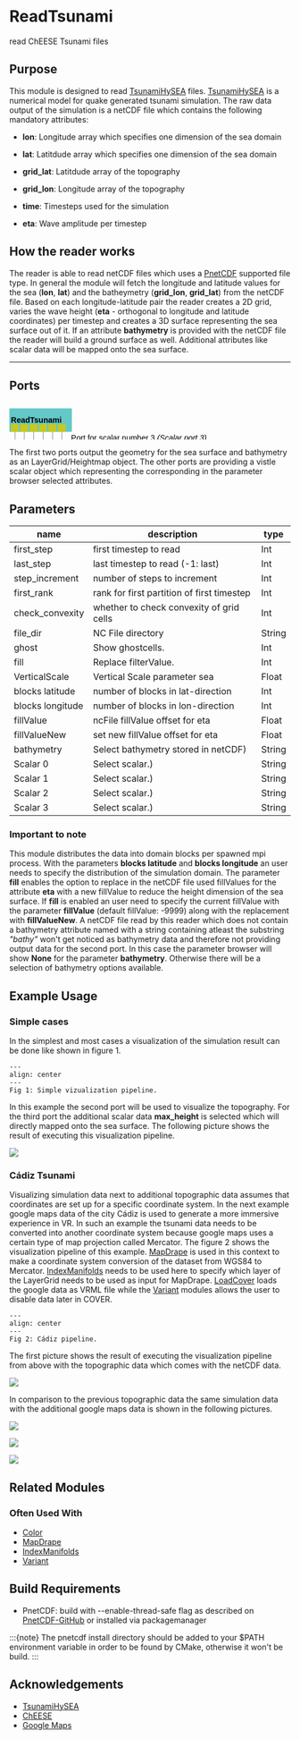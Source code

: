 
# ReadTsunami
read ChEESE Tsunami files

## Purpose

This module is designed to read [TsunamiHySEA](https://edanya.uma.es/hysea/index.php/models/tsunami-hysea) files. [TsunamiHySEA](https://edanya.uma.es/hysea/index.php/models/tsunami-hysea) is a numerical model for quake generated tsunami simulation. The raw data output of the simulation is a netCDF file which contains the following mandatory attributes:

- **lon**: Longitude array which specifies one dimension of the sea domain

- **lat**: Latitdude array which specifies one dimension of the sea domain

- **grid_lat**: Latitdude array of the topography

- **grid_lon**: Longitude array of the topography

- **time**: Timesteps used for the simulation

- **eta**: Wave amplitude per timestep

## How the reader works

The reader is able to read netCDF files which uses a [PnetCDF](https://parallel-netcdf.github.io/) supported file type. In general the module will fetch the longitude and latitude values for the sea (**lon**, **lat**) and the batheymetry (**grid_lon**, **grid_lat**) from the netCDF file. Based on each longitude-latitude pair the reader creates a 2D grid, varies the wave height (**eta** - orthogonal to longitude and latitude coordinates) per timestep and creates a 3D surface representing the sea surface out of it. If an attribute **bathymetry** is provided with the netCDF file the reader will build a ground surface as well. Additional attributes like scalar data will be mapped onto the sea surface.

---

## Ports

<svg width="80.0em" height="10.6em" >
<style>.text { font: normal 1.0em sans-serif;}tspan{ font: italic 1.0em sans-serif;}.moduleName{ font: bold 1.0em sans-serif;}</style>
<rect x="0em" y="0.8em" width="8.0em" height="3.0em" rx="0.1em" ry="0.1em" style="fill:#64c8c8ff;" />
<text x="0.2em" y="2.6500000000000004em" class="moduleName" >ReadTsunami</text><rect x="0.2em" y="2.8em" width="1.0em" height="1.0em" rx="0em" ry="0em" style="fill:#c8c81eff;" >
<title>Sea surface</title></rect>
<rect x="0.7em" y="3.8em" width="0.03333333333333333em" height="6.0em" rx="0em" ry="0em" style="fill:#000000;" />
<rect x="0.7em" y="9.8em" width="1.0em" height="0.03333333333333333em" rx="0em" ry="0em" style="fill:#000000;" />
<text x="1.9em" y="9.9em" class="text" >Grid Sea (Heightmap/LayerGrid)<tspan> (Sea surface)</tspan></text>
<rect x="1.4em" y="2.8em" width="1.0em" height="1.0em" rx="0em" ry="0em" style="fill:#c8c81eff;" >
<title>Ground surface</title></rect>
<rect x="1.9em" y="3.8em" width="0.03333333333333333em" height="5.0em" rx="0em" ry="0em" style="fill:#000000;" />
<rect x="1.9em" y="8.8em" width="1.0em" height="0.03333333333333333em" rx="0em" ry="0em" style="fill:#000000;" />
<text x="3.0999999999999996em" y="8.9em" class="text" >Sea floor (Heightmap/LayerGrid)<tspan> (Ground surface)</tspan></text>
<rect x="2.5999999999999996em" y="2.8em" width="1.0em" height="1.0em" rx="0em" ry="0em" style="fill:#c8c81eff;" >
<title>Scalar port 0</title></rect>
<rect x="3.0999999999999996em" y="3.8em" width="0.03333333333333333em" height="4.0em" rx="0em" ry="0em" style="fill:#000000;" />
<rect x="3.0999999999999996em" y="7.8em" width="1.0em" height="0.03333333333333333em" rx="0em" ry="0em" style="fill:#000000;" />
<text x="4.3em" y="7.8999999999999995em" class="text" >Port for scalar number 0<tspan> (Scalar port 0)</tspan></text>
<rect x="3.8em" y="2.8em" width="1.0em" height="1.0em" rx="0em" ry="0em" style="fill:#c8c81eff;" >
<title>Scalar port 1</title></rect>
<rect x="4.3em" y="3.8em" width="0.03333333333333333em" height="3.0em" rx="0em" ry="0em" style="fill:#000000;" />
<rect x="4.3em" y="6.8em" width="1.0em" height="0.03333333333333333em" rx="0em" ry="0em" style="fill:#000000;" />
<text x="5.5em" y="6.8999999999999995em" class="text" >Port for scalar number 1<tspan> (Scalar port 1)</tspan></text>
<rect x="5.0em" y="2.8em" width="1.0em" height="1.0em" rx="0em" ry="0em" style="fill:#c8c81eff;" >
<title>Scalar port 2</title></rect>
<rect x="5.5em" y="3.8em" width="0.03333333333333333em" height="2.0em" rx="0em" ry="0em" style="fill:#000000;" />
<rect x="5.5em" y="5.8em" width="1.0em" height="0.03333333333333333em" rx="0em" ry="0em" style="fill:#000000;" />
<text x="6.7em" y="5.8999999999999995em" class="text" >Port for scalar number 2<tspan> (Scalar port 2)</tspan></text>
<rect x="6.2em" y="2.8em" width="1.0em" height="1.0em" rx="0em" ry="0em" style="fill:#c8c81eff;" >
<title>Scalar port 3</title></rect>
<rect x="6.7em" y="3.8em" width="0.03333333333333333em" height="1.0em" rx="0em" ry="0em" style="fill:#000000;" />
<rect x="6.7em" y="4.8em" width="1.0em" height="0.03333333333333333em" rx="0em" ry="0em" style="fill:#000000;" />
<text x="7.9em" y="4.8999999999999995em" class="text" >Port for scalar number 3<tspan> (Scalar port 3)</tspan></text>
</svg>

The first two ports output the geometry for the sea surface and bathymetry as an LayerGrid/Heightmap object. The other ports are providing a vistle scalar object which representing the corresponding in the parameter browser selected attributes.


## Parameters
|name|description|type|
|-|-|-|
|first_step|first timestep to read|Int|
|last_step|last timestep to read (-1: last)|Int|
|step_increment|number of steps to increment|Int|
|first_rank|rank for first partition of first timestep|Int|
|check_convexity|whether to check convexity of grid cells|Int|
|file_dir|NC File directory|String|
|ghost|Show ghostcells.|Int|
|fill|Replace filterValue.|Int|
|VerticalScale|Vertical Scale parameter sea|Float|
|blocks latitude|number of blocks in lat-direction|Int|
|blocks longitude|number of blocks in lon-direction|Int|
|fillValue|ncFile fillValue offset for eta|Float|
|fillValueNew|set new fillValue offset for eta|Float|
|bathymetry |Select bathymetry stored in netCDF)|String|
|Scalar 0|Select scalar.)|String|
|Scalar 1|Select scalar.)|String|
|Scalar 2|Select scalar.)|String|
|Scalar 3|Select scalar.)|String|

### Important to note

This module distributes the data into domain blocks per spawned mpi process. With the parameters **blocks latitude** and **blocks longitude** an user needs to specify the distribution of the simulation domain. The parameter **fill** enables the option to replace in the netCDF file used fillValues for the attribute **eta** with a new fillValue to reduce the height dimension of the sea surface. If **fill** is enabled an user need to specify the current fillValue with the parameter **fillValue** (default fillValue: -9999) along with the replacement with **fillValueNew**. A netCDF file read by this reader which does not contain a bathymetry attribute named with a string containing atleast the substring *"bathy"* won't get noticed as bathymetry data and therefore not providing output data for the second port. In this case the parameter browser will show **None** for the parameter **bathymetry**. Otherwise there will be a selection of bathymetry options available.

## Example Usage

### Simple cases

In the simplest and most cases a visualization of the simulation result can be done like shown in figure 1. 

```{figure} ../../../module/general/ReadTsunami/simple.png
---
align: center
---
Fig 1: Simple vizualization pipeline.
```
In this example the second port will be used to visualize the topography. For the third port the additional scalar data **max_height** is selected which will directly mapped onto the sea surface. The following picture shows the result of executing this visualization pipeline.

![](../../../module/general/ReadTsunami/simpleResult.png)

### Cádiz Tsunami

Visualizing simulation data next to additional topographic data assumes that coordinates are set up for a specific coordinate system. In the next example google maps data of the city Cádiz is used to generate a more immersive experience in VR. In such an example the tsunami data needs to be converted into another coordinate system because google maps uses a certain type of map projection called Mercator. The figure 2 shows the visualization pipeline of this example. [MapDrape](MapDrape_link.md) is used in this context to make a coordinate system conversion of the dataset from WGS84 to Mercator. [IndexManifolds](IndexManifolds_link.md) needs to be used here to specify which layer of the LayerGrid needs to be used as input for MapDrape. [LoadCover](LoadCover_link.md) loads the google data as VRML file while the [Variant](Variant_link.md) modules allows the user to disable data later in COVER.

```{figure} ../../../module/general/ReadTsunami/cadiz.png
---
align: center
---
Fig 2: Cádiz pipeline.
```
The first picture shows the result of executing the visualization pipeline from above with the topographic data which comes with the netCDF data.

![](../../../module/general/ReadTsunami/tsunamiCadizNcTopo.png)

In comparison to the previous topographic data the same simulation data with the additional google maps data is shown in the following pictures.

![](../../../module/general/ReadTsunami/tsunamiCadiz.png)

![](../../../module/general/ReadTsunami/tsunamiCadizClose.png)

![](../../../module/general/ReadTsunami/tsunamiCadizClose2.png)

## Related Modules

### Often Used With

- [Color](Color_link.md)
- [MapDrape](MapDrape_link.md)
- [IndexManifolds](IndexManifolds_link.md)
- [Variant](Variant_link.md)

## Build Requirements

- PnetCDF: build with --enable-thread-safe flag as described on [PnetCDF-GitHub](https://github.com/Parallel-NetCDF/PnetCDF) or installed via packagemanager

:::{note}
The pnetcdf install directory should be added to your $PATH environment variable in order to be found by CMake, otherwise it won't be build.
:::

## Acknowledgements

- [TsunamiHySEA](https://github.com/edanya-uma/TsunamiHySEA)
- [ChEESE](https://cheese-coe.eu/)
- [Google Maps](https://www.google.com/maps/place/C%C3%A1diz,+Provinz+C%C3%A1diz,+Spanien/@36.5163851,-6.2999767,14z/data=!3m1!4b1!4m5!3m4!1s0xd0dd25724ec240f:0x40463fd8ca03b00!8m2!3d36.5210142!4d-6.2804565?hl=de)
